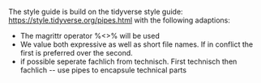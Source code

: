 The style guide is build on the tidyverse style guide: https://style.tidyverse.org/pipes.html with the following adaptions:

- The magrittr operator %<>% will be used
- We value both expressive as well as short file names. If in conflict the first is preferred over the second.
- if possible seperate fachlich from technisch. First technisch then fachlich
  -- use pipes to encapsule technical parts 
